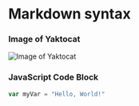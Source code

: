 # Markdown syntax

### Image of Yaktocat
![Image of Yaktocat](https://octodex.github.com/images/yaktocat.png)

### JavaScript Code Block
``` javascript
var myVar = "Hello, World!"
```
